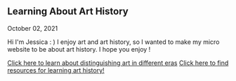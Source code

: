 Learning About Art History
---
October 02, 2021

Hi I'm Jessica : ) I enjoy art and art history, so I wanted to make my micro website to be about art history.
I hope you enjoy ! 


[Click here to learn about distinguishing art in different eras](/_posts/2021-10-02-art-eras.md)
[Click here to find resources for learning art history!](/_posts/2021-10-02-resources.md)
